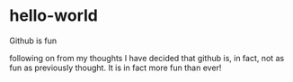 # hello-world
Github is fun

following on from my thoughts I have decided that github is, in fact, not as fun as previously thought. It is in fact more fun than ever!
